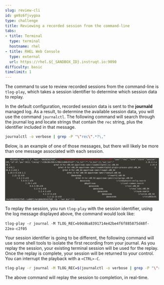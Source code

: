 ```yaml
---
slug: review-cli
id: gm9z6fjvygoa
type: challenge
title: Reviewing a recorded session from the command-line
tabs:
- title: Terminal
  type: terminal
  hostname: rhel
- title: RHEL Web Console
  type: external
  url: https://rhel.${_SANDBOX_ID}.instruqt.io:9090
difficulty: basic
timelimit: 1
---
```


The command to use to review recorded sessions from the command-line is `tlog-play`, which takes a session identifier to determine which session data to replay.

In the default configuration, recorded session data is sent to the __journald__ managed log.  As a result, to determine the available session data, you will use the command `journalctl`.  The following command will search through the journal log and locate strings that contain the `rec` string, plus the identifier included in that message.

```bash
journalctl -o verbose | grep -P "\"rec\".*?\,"
```

Below, is an example of one of those messages, but there will likely be more than one message associated with each session.

<a href="#1">
 <img alt="An example image" src="../assets/log-message.png" />
</a>

<a href="#" class="lightbox" id="1">
 <img alt="An example image" src="../assets/log-message.png" />
</a>

To replay the session, you run `tlog-play` with the session identifier, using the log message displayed above, the command would look like:

`tlog-play -r journal -M TLOG_REC=b9dd6a8391714e42be4f6f885875d48f-22ea-c2f05`

Your session identifier is going to be different, the following command will use some shell tools to isolate the first recording from your journal.  As you replay the session, your existing terminal session will be used for the replay. Once the replay is complete, your session will be returned to your control.  You can interrupt the playback with a `<CTRL>-C`.

```bash
tlog-play -r journal -M TLOG_REC=$(journalctl -o verbose | grep -P "\"rec\".*?\." | cut -d, -f3 | cut -d: -f2 | head -n 1 | sed -e s/\"//g)
```

The above command will replay the session to completion, in real-time.

<style>
.lightbox {
  display: none;
  position: fixed;
  justify-content: center;
  align-items: center;
  z-index: 999;
  top: 0;
  left: 0;
  right: 0;
  bottom: 0;
  padding: 1rem;
  background: rgba(0, 0, 0, 0.8);
}

.lightbox:target {
  display: flex;
}

.lightbox img {
  max-height: 100%;
}
</style>

